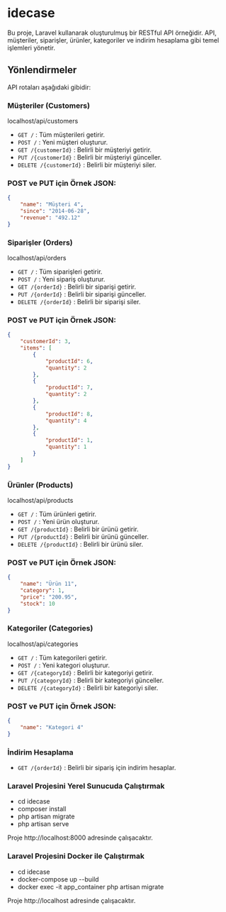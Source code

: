# idecase

Bu proje, Laravel kullanarak oluşturulmuş bir RESTful API örneğidir. API, müşteriler, siparişler, ürünler, kategoriler ve indirim hesaplama gibi temel işlemleri yönetir.

## Yönlendirmeler

API rotaları aşağıdaki gibidir:


### Müşteriler (Customers)

localhost/api/customers

- `GET /` : Tüm müşterileri getirir.
- `POST /` : Yeni müşteri oluşturur.
- `GET /{customerId}` : Belirli bir müşteriyi getirir.
- `PUT /{customerId}` : Belirli bir müşteriyi günceller.
- `DELETE /{customerId}` : Belirli bir müşteriyi siler.

### POST ve PUT için Örnek JSON:

```json
{
    "name": "Müşteri 4",
    "since": "2014-06-28",
    "revenue": "492.12"
}
```

### Siparişler (Orders)

localhost/api/orders

- `GET /` : Tüm siparişleri getirir.
- `POST /` : Yeni sipariş oluşturur.
- `GET /{orderId}` : Belirli bir siparişi getirir.
- `PUT /{orderId}` : Belirli bir siparişi günceller.
- `DELETE /{orderId}` : Belirli bir siparişi siler.

### POST ve PUT için Örnek JSON:
```json
{
    "customerId": 3,
    "items": [
        {
            "productId": 6,
            "quantity": 2
        },
        {
            "productId": 7,
            "quantity": 2
        },
        {
            "productId": 8,
            "quantity": 4
        },
        {
            "productId": 1,
            "quantity": 1
        }
    ]
}
```

### Ürünler (Products)

localhost/api/products

- `GET /` : Tüm ürünleri getirir.
- `POST /` : Yeni ürün oluşturur.
- `GET /{productId}` : Belirli bir ürünü getirir.
- `PUT /{productId}` : Belirli bir ürünü günceller.
- `DELETE /{productId}` : Belirli bir ürünü siler.

### POST ve PUT için Örnek JSON:
```json
{
    "name": "Ürün 11",
    "category": 1,
    "price": "200.95",
    "stock": 10
}
```


### Kategoriler (Categories)

localhost/api/categories

- `GET /` : Tüm kategorileri getirir.
- `POST /` : Yeni kategori oluşturur.
- `GET /{categoryId}` : Belirli bir kategoriyi getirir.
- `PUT /{categoryId}` : Belirli bir kategoriyi günceller.
- `DELETE /{categoryId}` : Belirli bir kategoriyi siler.

### POST ve PUT için Örnek JSON:
```json
{
    "name": "Kategori 4"
}
```


### İndirim Hesaplama

- `GET /{orderId}` : Belirli bir sipariş için indirim hesaplar.

### Laravel Projesini Yerel Sunucuda Çalıştırmak
- cd idecase
- composer install
- php artisan migrate
- php artisan serve

Proje http://localhost:8000 adresinde çalışacaktır.

### Laravel Projesini Docker ile Çalıştırmak
- cd idecase
- docker-compose up --build
- docker exec -it app_container php artisan migrate

Proje http://localhost adresinde çalışacaktır.


